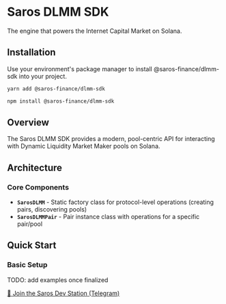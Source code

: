 # Saros DLMM SDK

The engine that powers the Internet Capital Market on Solana.

## Installation

Use your environment's package manager to install @saros-finance/dlmm-sdk into your project.

```bash
yarn add @saros-finance/dlmm-sdk
```

```bash
npm install @saros-finance/dlmm-sdk
```

## Overview

The Saros DLMM SDK provides a modern, pool-centric API for interacting with Dynamic Liquidity Market Maker pools on Solana.

## Architecture

### Core Components

- **`SarosDLMM`** - Static factory class for protocol-level operations (creating pairs, discovering pools)
- **`SarosDLMMPair`** - Pair instance class with operations for a specific pair/pool

## Quick Start

### Basic Setup

TODO: add examples once finalized


[💬 Join the Saros Dev Station (Telegram)](https://t.me/+mWrfsbbd3Q42YzYx)
